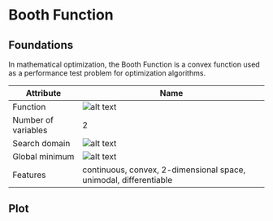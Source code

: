 # Booth Function

## Foundations

In mathematical optimization, the Booth Function is a convex function used as a performance test problem for optimization algorithms.

| Attribute              | Name          |
|------------------------|---------------|
| Function               | ![alt text](./assets/functions/booth-function/booth_function_formula.svg) |
| Number of variables    | 2 |
| Search domain          | ![alt text](./assets/functions/booth-function/booth_function_search_domain.svg) |
| Global minimum         | ![alt text](./assets/functions/booth-function/booth_function_global_minimum.svg) |
| Features               | continuous, convex, 2-dimensional space, unimodal, differentiable |

## Plot
